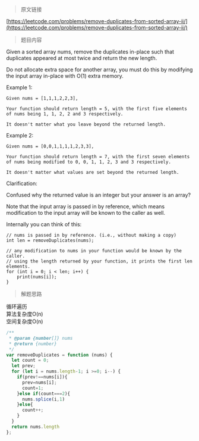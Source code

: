 > 原文链接

[https://leetcode.com/problems/remove-duplicates-from-sorted-array-ii/](https://leetcode.com/problems/remove-duplicates-from-sorted-array-ii/)

> 题目内容

Given a sorted array nums, remove the duplicates in-place such that duplicates appeared at most twice and return the new length.

Do not allocate extra space for another array, you must do this by modifying the input array in-place with O(1) extra memory.

Example 1:
```
Given nums = [1,1,1,2,2,3],

Your function should return length = 5, with the first five elements of nums being 1, 1, 2, 2 and 3 respectively.

It doesn't matter what you leave beyond the returned length.
```
Example 2:
```
Given nums = [0,0,1,1,1,1,2,3,3],

Your function should return length = 7, with the first seven elements of nums being modified to 0, 0, 1, 1, 2, 3 and 3 respectively.

It doesn't matter what values are set beyond the returned length.
```
Clarification:

Confused why the returned value is an integer but your answer is an array?

Note that the input array is passed in by reference, which means modification to the input array will be known to the caller as well.

Internally you can think of this:
```
// nums is passed in by reference. (i.e., without making a copy)
int len = removeDuplicates(nums);

// any modification to nums in your function would be known by the caller.
// using the length returned by your function, it prints the first len elements.
for (int i = 0; i < len; i++) {
    print(nums[i]);
}
```

> 解题思路

循环遍历  
算法复杂度O(n)  
空间复杂度O(n)

```js
/**
 * @param {number[]} nums
 * @return {number}
 */
var removeDuplicates = function (nums) {
  let count = 0;
  let prev;
  for (let i = nums.length-1; i >=0; i--) {
    if(prev!==nums[i]){
      prev=nums[i];
      count=1;
    }else if(count===2){
      nums.splice(i,1) 
    }else{
      count++;
    }
  }
  return nums.length
};
```